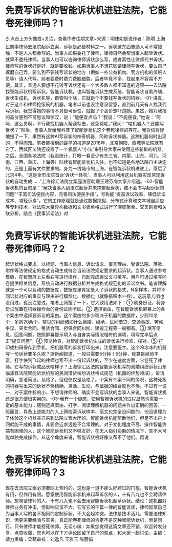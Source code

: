 # 免费写诉状的智能诉状机进驻法院，它能卷死律师吗？1

☝ 点击上方头像或+关注，查看作者往期文章~来源：明律如是说作者：陈明 上海民商事律师去法院起诉立案，诉状是必备材料之一。诉状这东西普通人可不常接触，不是人人都会写的。当事人如果委托了律师，律师自然会帮当事人起草诉状。就算不委托律师，当事人也可以咨询律师诉状怎么写，或者索性让律师代书诉状。律师写的诉状好是好，就是要收钱。如果当事人不想花钱请律师写诉状，要么自己琢磨自己弄，要么到不要钱写诉状的地方（例如一些公益机构、官方机构的值班人员等）请人代写。前者要费时费力费脑细胞，后者毕竟不多，找起来不容易不方便。其实，普通人要想不花钱写诉状还有一个大多数人都不知道的选项——去法院找智能诉状机写诉状。智能诉状机，也叫智能诉状生成系统、智能诉状自助终端、诉状生成机、诉状机等，甭管叫个啥，它就是个不要钱写诉状的机器。-01-讲真，对于这个和律师抢饭碗的机器，笔者以前也没注意没留意，直到前几天有人找我代写诉状。我觉得她的事情不具备可诉性，就报了个高价想吓跑她。果然，她对我报的高价感到不可思议和惊叹，说：“能便宜点吗？”我说：“不能便宜。”她说：“呵呵，这么贵啊，不行我找机器人帮我写去，还免费呢。”我问：“啥机器人？还能写诉状？”然后，当事人就给我科普了智能诉状机这个卷死律师的存在。我将信将疑地搜了一下，果然有这种AI写诉状的神奇机器，简称诉状神器。这种机器何时出现的，不得而知。笔者能搜到的最早的报道是2018年，北京朝阳、西城等法院就有它了。西城区法院还设置了一个机器人“小法”来引导大家来使用这些新鲜的机器。之后，全国各地法院（我没统计，打眼一看至少有东三省、内蒙、山东、河北、河南、江西、重庆、上海等）陆续有智能诉状机入驻。也不知道是各地法院自主决定的，还是上面有文件要求的。身为一线城市的上海，在智能诉状机进驻上，落后了北京4年。“这是全市法院首台‘诉状一体机’，当事人可以利用这台机器实现常规诉状的自动生成……”上海徐汇法院立案庭法官助理王建芬向大家介绍道。-02-智能诉状机的目的是：“解决当事人到法院起诉并未携带起诉状，或不会书写起诉状的问题”“丰富司法便民内容，完善司法便民手段”，号称能“提高诉讼效率、降低诉讼成本、减轻诉累”。它的工作原理就是通过数据挖掘、分布式计算和文本域自适应等专利技术，对法院大量异构数据和文书表单格式进行了深度聚合、交叉剖析和关联分析，结合《民事诉讼法》对

# 免费写诉状的智能诉状机进驻法院，它能卷死律师吗？2

起诉状格式要求，以标题、当事人信息、诉讼请求、事实理由、受诉法院、落款、附件等法律规定的格式自动生成符合当前法院规定要求的起诉状。当事人通过参考模版，在智慧屏上左看右写进行操作，自助完成诉讼文书填写。用户可通过填写问卷提供相关信息，系统自动进行数据分析并生成格式规范化的诉讼文书。笔者理解就是一个可以互动的数据库，数据库里肯定录入了诉状的格式，N多样本，并将不同诉状对应的事实与理由进行模型化、数据化（就像搭积木一样）。这玩意儿咱也没用过，也没注意过。笔者上网搜了一下，它大致用法如下：① 刷身份证，将身份证放置在机器操作台的身份证刷卡区。② 选择案由，在智能诉状机屏幕上的各个案由中选择要诉讼的案由。这个案由的多少取决于机器的数据库，少则10余个，多则20余个。常见的纠纷诸如什么离婚、继承、民间借贷、交通事故、劳动争议、买卖合同、租赁合同、担保合同纠纷、建设工程等一般都有。③ 填写信息，回答问题，按照屏幕提示填入与自身实际情况相符的选项，填写完毕后点击“提交问卷”。④ 预览检查，对智能诉状机生成的诉状进行检查、核对。⑤ 打印或扫码保存到手机，把机器写的诉状打印出来，注意要签字。这个冷冰冰的机器写一份诉状要多久呢？据新闻报道，一般只需要5分钟！5分钟，就算是经验丰富，打字快到飞起的律师也写不出一份起诉状的，至少在速度方面，它卷死了律师。它写的诉状成品长啥样子？上海徐汇区法院智能诉状机写的离婚纠纷诉状山东临沭县法院智能诉状机写的民间借贷纠纷诉状格式规范（机器的优势领域），诉请明确，言语简洁，及格了。但也仅仅是及格了。个案有个案不同的情况，这种死板的机器写出来的诉状不够精确、灵活、生动，与证据的结合度也不够。不过有一说一，对于案件标的小、不想请律师的、确实不会写诉状的当事人来说，智能诉状机还是很方便很实用的。-03-我有一个疑惑，使用智能诉状机的过程显然也需要一定的基本能力：甄别选择案由、打字、阅读理解机器的问题并作出正确的回答。一般而言，具备上述能力的人上网检索诉状样本、范文也完全没问题的，他没道理为了体验这个机器亲自来到法院立案大厅的。智能诉状机能帮助他们，但足不出户上网就能干成的事情，非要舍近求远是不合常理的。对于文化程度不高、操作智能终端有困难的人，这个智能诉状机又不够友好，在无人指引协助的情况下，其不大可能单独完成操作。从这个角度来说，智能诉状机好像又帮不了他们。再说

# 免费写诉状的智能诉状机进驻法院，它能卷死律师吗？3

现在去法院立案必须要网上预约的，这也是一道不那么好跨过的门槛。智能诉状机有用，但作用有限。愿意使用智能诉状机来起草诉状的人，十有八九也不会聘请律师。想聘请律师的人，十有八九也不会去用智能诉状机起草诉状。结论：这机器对律师业务有冲击，但影响应该不大。它写它的千篇一律的智能诉状，律师起草自己为当事人写的各不相同的定制诉状，不大会起冲突。法律是技术活儿，需要法律知识，但更需要经验与实务，真正能卷死律师的肯定不是这种智能诉状机，而是同行。只有律师才能卷死律师。无讼小编：如果您觉得这篇文章还不错，欢迎转发分享、点赞收藏，您也可以在下方评论区留下自己的观点，和大家一起讨论。主编：靖力责编：梁萌审核：刘逸凡 王雅玉 陈丽娟

